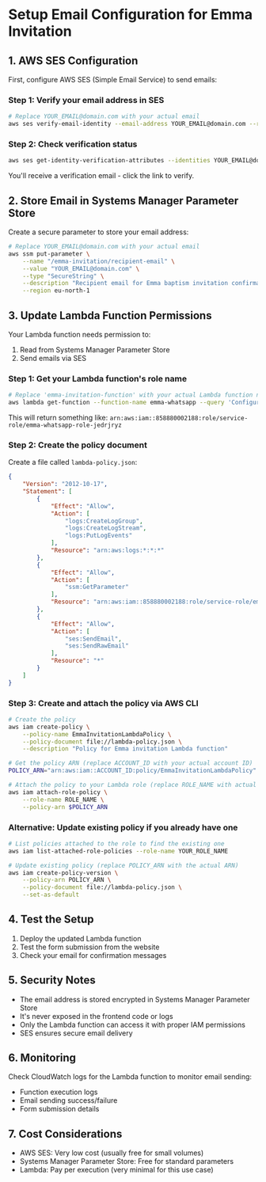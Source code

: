 # Setup Email Configuration for Emma Invitation

## 1. AWS SES Configuration

First, configure AWS SES (Simple Email Service) to send emails:

### Step 1: Verify your email address in SES
```bash
# Replace YOUR_EMAIL@domain.com with your actual email
aws ses verify-email-identity --email-address YOUR_EMAIL@domain.com --region eu-north-1
```

### Step 2: Check verification status
```bash
aws ses get-identity-verification-attributes --identities YOUR_EMAIL@domain.com --region eu-north-1
```

You'll receive a verification email - click the link to verify.

## 2. Store Email in Systems Manager Parameter Store

Create a secure parameter to store your email address:

```bash
# Replace YOUR_EMAIL@domain.com with your actual email
aws ssm put-parameter \
    --name "/emma-invitation/recipient-email" \
    --value "YOUR_EMAIL@domain.com" \
    --type "SecureString" \
    --description "Recipient email for Emma baptism invitation confirmations" \
    --region eu-north-1
```

## 3. Update Lambda Function Permissions

Your Lambda function needs permission to:
1. Read from Systems Manager Parameter Store
2. Send emails via SES

### Step 1: Get your Lambda function's role name
```bash
# Replace 'emma-invitation-function' with your actual Lambda function name
aws lambda get-function --function-name emma-whatsapp --query 'Configuration.Role' --output text
```

This will return something like: `arn:aws:iam::858880002188:role/service-role/emma-whatsapp-role-jedrjryz`

### Step 2: Create the policy document
Create a file called `lambda-policy.json`:

```json
{
    "Version": "2012-10-17",
    "Statement": [
        {
            "Effect": "Allow",
            "Action": [
                "logs:CreateLogGroup",
                "logs:CreateLogStream",
                "logs:PutLogEvents"
            ],
            "Resource": "arn:aws:logs:*:*:*"
        },
        {
            "Effect": "Allow",
            "Action": [
                "ssm:GetParameter"
            ],
            "Resource": "arn:aws:iam::858880002188:role/service-role/emma-whatsapp-role-jedrjryz"
        },
        {
            "Effect": "Allow",
            "Action": [
                "ses:SendEmail",
                "ses:SendRawEmail"
            ],
            "Resource": "*"
        }
    ]
}
```

### Step 3: Create and attach the policy via AWS CLI

```bash
# Create the policy
aws iam create-policy \
    --policy-name EmmaInvitationLambdaPolicy \
    --policy-document file://lambda-policy.json \
    --description "Policy for Emma invitation Lambda function"

# Get the policy ARN (replace ACCOUNT_ID with your actual account ID)
POLICY_ARN="arn:aws:iam::ACCOUNT_ID:policy/EmmaInvitationLambdaPolicy"

# Attach the policy to your Lambda role (replace ROLE_NAME with actual role name)
aws iam attach-role-policy \
    --role-name ROLE_NAME \
    --policy-arn $POLICY_ARN
```

### Alternative: Update existing policy if you already have one

```bash
# List policies attached to the role to find the existing one
aws iam list-attached-role-policies --role-name YOUR_ROLE_NAME

# Update existing policy (replace POLICY_ARN with the actual ARN)
aws iam create-policy-version \
    --policy-arn POLICY_ARN \
    --policy-document file://lambda-policy.json \
    --set-as-default
```

## 4. Test the Setup

1. Deploy the updated Lambda function
2. Test the form submission from the website
3. Check your email for confirmation messages

## 5. Security Notes

- The email address is stored encrypted in Systems Manager Parameter Store
- It's never exposed in the frontend code or logs
- Only the Lambda function can access it with proper IAM permissions
- SES ensures secure email delivery

## 6. Monitoring

Check CloudWatch logs for the Lambda function to monitor email sending:
- Function execution logs
- Email sending success/failure
- Form submission details

## 7. Cost Considerations

- AWS SES: Very low cost (usually free for small volumes)
- Systems Manager Parameter Store: Free for standard parameters
- Lambda: Pay per execution (very minimal for this use case)
